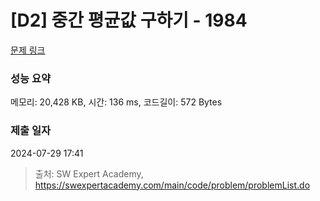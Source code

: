 # [D2] 중간 평균값 구하기 - 1984 

[문제 링크](https://swexpertacademy.com/main/code/problem/problemDetail.do?contestProbId=AV5Pw_-KAdcDFAUq) 

### 성능 요약

메모리: 20,428 KB, 시간: 136 ms, 코드길이: 572 Bytes

### 제출 일자

2024-07-29 17:41



> 출처: SW Expert Academy, https://swexpertacademy.com/main/code/problem/problemList.do